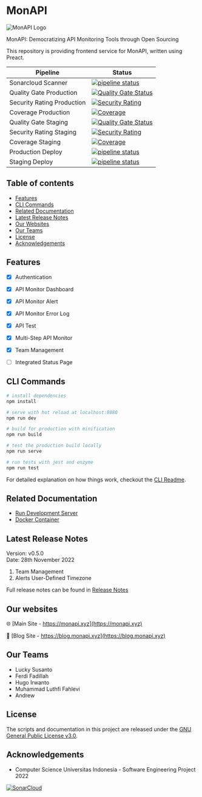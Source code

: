 # MonAPI
![MonAPI Logo](https://blog.monapi.xyz/wp-content/uploads/2022/09/Group-19.png)

MonAPI: Democratizing API Monitoring Tools through Open Sourcing

This repository is providing frontend service for MonAPI, written using Preact.

| Pipeline | Status |
| ----------- | ----------- |
| Sonarcloud Scanner | [![pipeline status](https://github.com/MonAPI-xyz/MonAPI-Frontend/actions/workflows/build.yml/badge.svg)](https://github.com/MonAPI-xyz/MonAPI-Frontend) |
| Quality Gate Production | [![Quality Gate Status](https://sonarcloud.io/api/project_badges/measure?project=MonAPI-xyz_MonAPI-Frontend&metric=alert_status&branch=main)](https://sonarcloud.io/summary/new_code?id=MonAPI-xyz_MonAPI-Frontend) | 
| Security Rating Production | [![Security Rating](https://sonarcloud.io/api/project_badges/measure?project=MonAPI-xyz_MonAPI-Frontend&metric=security_rating&branch=main)](https://sonarcloud.io/summary/new_code?id=MonAPI-xyz_MonAPI-Frontend) | 
| Coverage Production | [![Coverage](https://sonarcloud.io/api/project_badges/measure?project=MonAPI-xyz_MonAPI-Frontend&metric=coverage&branch=main)](https://sonarcloud.io/summary/new_code?id=MonAPI-xyz_MonAPI-Frontend) | 
| Quality Gate Staging | [![Quality Gate Status](https://sonarcloud.io/api/project_badges/measure?project=MonAPI-xyz_MonAPI-Frontend&metric=alert_status&branch=staging)](https://sonarcloud.io/summary/new_code?id=MonAPI-xyz_MonAPI-Frontend) | 
| Security Rating Staging | [![Security Rating](https://sonarcloud.io/api/project_badges/measure?project=MonAPI-xyz_MonAPI-Frontend&metric=security_rating&branch=staging)](https://sonarcloud.io/summary/new_code?id=MonAPI-xyz_MonAPI-Frontend) | 
| Coverage Staging | [![Coverage](https://sonarcloud.io/api/project_badges/measure?project=MonAPI-xyz_MonAPI-Frontend&metric=coverage&branch=staging)](https://sonarcloud.io/summary/new_code?id=MonAPI-xyz_MonAPI-Frontend) | 
| Production Deploy | [![pipeline status](https://github.com/MonAPI-xyz/MonAPI-Frontend/actions/workflows/production.yml/badge.svg)](https://github.com/MonAPI-xyz/MonAPI-Frontend) | 
| Staging Deploy | [![pipeline status](https://github.com/MonAPI-xyz/MonAPI-Frontend/actions/workflows/staging.yml/badge.svg)](https://github.com/MonAPI-xyz/MonAPI-Frontend) | 


## Table of contents
- [Features](#features)
- [CLI Commands](#cli-commands)
- [Related Documentation](#related-documentation)
- [Latest Release Notes](#latest-release-notes)
- [Our Websites](#our-websites)
- [Our Teams](#our-teams)
- [License](#license)
- [Acknowledgements](#acknowledgements)

## Features

- [x] Authentication
- [x] API Monitor Dashboard
- [x] API Monitor Alert
- [x] API Monitor Error Log
- [x] API Test
- [x] Multi-Step API Monitor
- [x] Team Management
- [ ] Integrated Status Page


## CLI Commands

``` bash
# install dependencies
npm install

# serve with hot reload at localhost:8080
npm run dev

# build for production with minification
npm run build

# test the production build locally
npm run serve

# run tests with jest and enzyme
npm run test
```

For detailed explanation on how things work, checkout the [CLI Readme](https://github.com/developit/preact-cli/blob/master/README.md).

## Related Documentation

- [Run Development Server](https://github.com/MonAPI-xyz/MonAPI-Frontend/blob/staging/docs/development.md)
- [Docker Container](https://github.com/MonAPI-xyz/MonAPI-Frontend/blob/staging/docs/docker.md)

## Latest Release Notes
Version: v0.5.0<br>
Date: 28th November 2022
1. Team Management
2. Alerts User-Defined Timezone

Full release notes can be found in [Release Notes](https://github.com/MonAPI-xyz/MonAPI-Frontend/blob/staging/docs/release_notes.md)

## Our websites
🌐 [Main Site - https://monapi.xyz](https://monapi.xyz)

📝  [Blog Site - https://blog.monapi.xyz](https://blog.monapi.xyz)

## Our Teams
- Lucky Susanto
- Ferdi Fadillah
- Hugo Irwanto
- Muhammad Luthfi Fahlevi
- Andrew

## License
The scripts and documentation in this project are released under the [GNU General Public License v3.0](https://github.com/MonAPI-xyz/MonAPI-Frontend/blob/main/LICENSE).


## Acknowledgements
* Computer Science Universitas Indonesia - Software Engineering Project 2022


[![SonarCloud](https://sonarcloud.io/images/project_badges/sonarcloud-white.svg)](https://sonarcloud.io/summary/new_code?id=MonAPI-xyz_MonAPI-Frontend)
